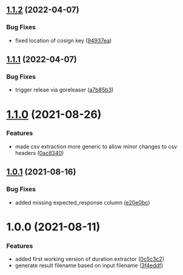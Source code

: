 ## [1.1.2](https://github.com/janritter/k6-duration-extractor/compare/1.1.1...1.1.2) (2022-04-07)


### Bug Fixes

* fixed location of cosign key ([94937ea](https://github.com/janritter/k6-duration-extractor/commit/94937ead53941999ca47c6fe287b2f8af888f45a))

## [1.1.1](https://github.com/janritter/k6-duration-extractor/compare/1.1.0...1.1.1) (2022-04-07)


### Bug Fixes

* trigger releae via goreleaser ([a7b85b3](https://github.com/janritter/k6-duration-extractor/commit/a7b85b31c2d741cb3943628492fd311d00a89673))

# [1.1.0](https://github.com/janritter/k6-duration-extractor/compare/1.0.1...1.1.0) (2021-08-26)


### Features

* made csv extraction more generic to allow minor changes to csv headers ([0ac8340](https://github.com/janritter/k6-duration-extractor/commit/0ac83409b643070046896eb89961eedc5f84c40f))

## [1.0.1](https://github.com/janritter/k6-duration-extractor/compare/1.0.0...1.0.1) (2021-08-16)


### Bug Fixes

* added missing expected_response column ([e20e0bc](https://github.com/janritter/k6-duration-extractor/commit/e20e0bce3c85eea1cf3124359fb0e99eb3dc93ca))

# 1.0.0 (2021-08-11)


### Features

* added first working version of duration extractor ([0c5c3c2](https://github.com/janritter/k6-duration-extractor/commit/0c5c3c2f5e6e9aa288d5bbd4c665beae26da7329))
* generate result filename based on input filename ([3f4eddf](https://github.com/janritter/k6-duration-extractor/commit/3f4eddf5a4b3b639f521f530a0ede1f1c60a3576))
